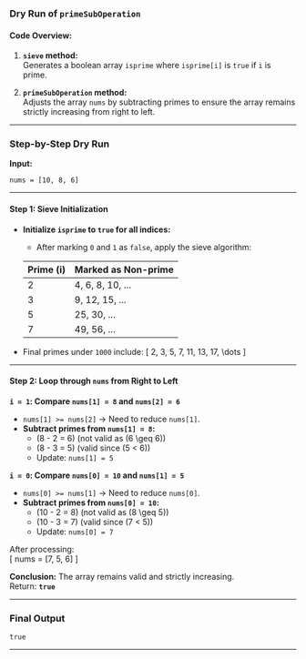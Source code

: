 ### Dry Run of `primeSubOperation`

#### **Code Overview:**
1. **`sieve` method:**  
   Generates a boolean array `isprime` where `isprime[i]` is `true` if `i` is prime.
  
2. **`primeSubOperation` method:**  
   Adjusts the array `nums` by subtracting primes to ensure the array remains strictly increasing from right to left.

---

### **Step-by-Step Dry Run**

**Input:**  
```plaintext
nums = [10, 8, 6]
```

---

#### **Step 1: Sieve Initialization**
- **Initialize `isprime` to `true` for all indices:**
  
  - After marking `0` and `1` as `false`, apply the sieve algorithm:
  
  | Prime \(i\) | Marked as Non-prime |
  |-------------|---------------------|
  | 2           | 4, 6, 8, 10, ...    |
  | 3           | 9, 12, 15, ...      |
  | 5           | 25, 30, ...         |
  | 7           | 49, 56, ...         |
  
- Final primes under `1000` include:
  \[
  2, 3, 5, 7, 11, 13, 17, \dots
  \]

---

#### **Step 2: Loop through `nums` from Right to Left**

**`i = 1`: Compare `nums[1] = 8` and `nums[2] = 6`**  
- `nums[1] >= nums[2]` → Need to reduce `nums[1]`.  
- **Subtract primes from `nums[1] = 8`:**
  - \(8 - 2 = 6\) (not valid as \(6 \geq 6\))  
  - \(8 - 3 = 5\) (valid since \(5 < 6\))  
  - Update: `nums[1] = 5`

**`i = 0`: Compare `nums[0] = 10` and `nums[1] = 5`**  
- `nums[0] >= nums[1]` → Need to reduce `nums[0]`.  
- **Subtract primes from `nums[0] = 10`:**
  - \(10 - 2 = 8\) (not valid as \(8 \geq 5\))  
  - \(10 - 3 = 7\) (valid since \(7 < 5\))  
  - Update: `nums[0] = 7`

After processing:  
\[
nums = [7, 5, 6]
\]

**Conclusion:** The array remains valid and strictly increasing.  
Return: **`true`**

---

### **Final Output**
```plaintext
true
```

---
